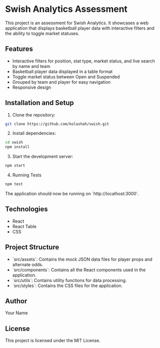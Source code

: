 # Swish Analytics Assessment

This project is an assessment for Swish Analytics. It showcases a web application that displays basketball player data with interactive filters and the ability to toggle market statuses.

## Features

- Interactive filters for position, stat type, market status, and live search by name and team
- Basketball player data displayed in a table format
- Toggle market status between Open and Suspended
- Grouped by team and player for easy navigation
- Responsive design

## Installation and Setup

1. Clone the repository:

```bash
git clone https://github.com/kolashah/swish.git
```

2. Install dependencies:

```bash
cd swish
npm install
```

3. Start the development server:

```bash
npm start
```

4. Running Tests

```bash
npm test
```


The application should now be running on \`http://localhost:3000\`.

## Technologies

- React
- React Table
- CSS

## Project Structure

- \`src/assets\`: Contains the mock JSON data files for player props and alternate odds.
- \`src/components\`: Contains all the React components used in the application.
- \`src/utils\`: Contains utility functions for data processing.
- \`src/styles\`: Contains the CSS files for the application.

## Author

Your Name

## License

This project is licensed under the MIT License.
